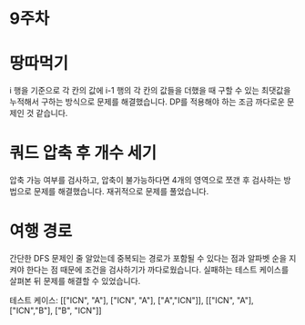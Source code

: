 # 9주차

# 땅따먹기
i 행을 기준으로 각 칸의 값에 i-1 행의 각 칸의 값들을 더했을 때 구할 수 있는 최댓값을 누적해서 구하는 방식으로 문제를 해결했습니다. DP를 적용해야 하는 조금 까다로운 문제인 것 같습니다.

# 쿼드 압축 후 개수 세기
압축 가능 여부를 검사하고, 압축이 불가능하다면 4개의 영역으로 쪼갠 후 검사하는 방법으로 문제를 해결했습니다. 재귀적으로 문제를 풀었습니다.

# 여행 경로
간단한 DFS 문제인 줄 알았는데 중복되는 경로가 포함될 수 있다는 점과 알파벳 순을 지켜야 한다는 점 때문에 조건을 검사하기가 까다로웠습니다. 실패하는 테스트 케이스를 살펴본 뒤 문제를 해결할 수 있었습니다. 

테스트 케이스: [["ICN", "A"], ["ICN", "A"], ["A","ICN"]], [["ICN", "A"], ["ICN","B"], ["B", "ICN"]]
